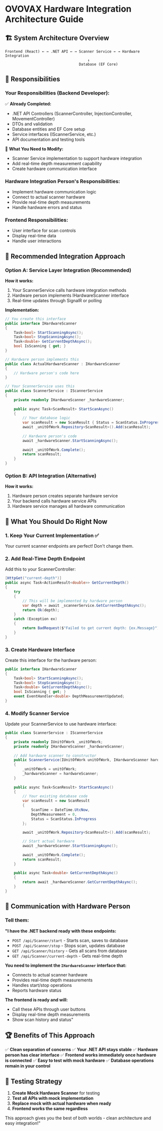 # OVOVAX Hardware Integration Architecture Guide

## 🏗️ System Architecture Overview

```
Frontend (React) ← → .NET API ← → Scanner Service ← → Hardware Integration
                                      ↓
                                  Database (EF Core)
```

## 👥 Responsibilities

### **Your Responsibilities (Backend Developer):**
✅ **Already Completed:**
- .NET API Controllers (ScannerController, InjectionController, MovementController)
- DTOs and validation
- Database entities and EF Core setup
- Service interfaces (IScannerService, etc.)
- API documentation and testing tools

🔄 **What You Need to Modify:**
- Scanner Service implementation to support hardware integration
- Add real-time depth measurement capability
- Create hardware communication interface

### **Hardware Integration Person's Responsibilities:**
- Implement hardware communication logic
- Connect to actual scanner hardware
- Provide real-time depth measurements
- Handle hardware errors and status

### **Frontend Responsibilities:**
- User interface for scan controls
- Display real-time data
- Handle user interactions

## 🔧 Recommended Integration Approach

### Option A: Service Layer Integration (Recommended)

**How it works:**
1. Your ScannerService calls hardware integration methods
2. Hardware person implements IHardwareScanner interface
3. Real-time updates through SignalR or polling

**Implementation:**

```csharp
// You create this interface
public interface IHardwareScanner
{
    Task<bool> StartScanningAsync();
    Task<bool> StopScanningAsync();
    Task<double> GetCurrentDepthAsync();
    bool IsScanning { get; }
}

// Hardware person implements this
public class ActualHardwareScanner : IHardwareScanner
{
    // Hardware person's code here
}

// Your ScannerService uses this
public class ScannerService : IScannerService
{
    private readonly IHardwareScanner _hardwareScanner;
    
    public async Task<ScanResult> StartScanAsync()
    {
        // Your database logic
        var scanResult = new ScanResult { Status = ScanStatus.InProgress };
        await _unitOfWork.Repository<ScanResult>().Add(scanResult);
        
        // Hardware person's code
        await _hardwareScanner.StartScanningAsync();
        
        await _unitOfWork.Complete();
        return scanResult;
    }
}
```

### Option B: API Integration (Alternative)

**How it works:**
1. Hardware person creates separate hardware service
2. Your backend calls hardware service APIs
3. Hardware service manages all hardware communication

## 🚀 What You Should Do Right Now

### 1. **Keep Your Current Implementation** ✅
Your current scanner endpoints are perfect! Don't change them.

### 2. **Add Real-Time Depth Endpoint**
Add this to your ScannerController:

```csharp
[HttpGet("current-depth")]
public async Task<ActionResult<double>> GetCurrentDepth()
{
    try
    {
        // This will be implemented by hardware person
        var depth = await _scannerService.GetCurrentDepthAsync();
        return Ok(depth);
    }
    catch (Exception ex)
    {
        return BadRequest($"Failed to get current depth: {ex.Message}");
    }
}
```

### 3. **Create Hardware Interface**
Create this interface for the hardware person:

```csharp
public interface IHardwareScanner
{
    Task<bool> StartScanningAsync();
    Task<bool> StopScanningAsync();
    Task<double> GetCurrentDepthAsync();
    bool IsScanning { get; }
    event EventHandler<double> DepthMeasurementUpdated;
}
```

### 4. **Modify Scanner Service**
Update your ScannerService to use hardware interface:

```csharp
public class ScannerService : IScannerService
{
    private readonly IUnitOfWork _unitOfWork;
    private readonly IHardwareScanner _hardwareScanner;
    
    // Add hardware scanner to constructor
    public ScannerService(IUnitOfWork unitOfWork, IHardwareScanner hardwareScanner)
    {
        _unitOfWork = unitOfWork;
        _hardwareScanner = hardwareScanner;
    }
    
    public async Task<ScanResult> StartScanAsync()
    {
        // Your existing database code
        var scanResult = new ScanResult
        {
            ScanTime = DateTime.UtcNow,
            DepthMeasurement = 0,
            Status = ScanStatus.InProgress
        };

        await _unitOfWork.Repository<ScanResult>().Add(scanResult);
        
        // Start actual hardware
        await _hardwareScanner.StartScanningAsync();
        
        await _unitOfWork.Complete();
        return scanResult;
    }
    
    public async Task<double> GetCurrentDepthAsync()
    {
        return await _hardwareScanner.GetCurrentDepthAsync();
    }
}
```

## 🤝 Communication with Hardware Person

### Tell them:

**"I have the .NET backend ready with these endpoints:**
- `POST /api/Scanner/start` - Starts scan, saves to database
- `POST /api/Scanner/stop` - Stops scan, updates database  
- `GET /api/Scanner/history` - Gets all scans from database
- `GET /api/Scanner/current-depth` - Gets real-time depth

**You need to implement the `IHardwareScanner` interface that:**
- Connects to actual scanner hardware
- Provides real-time depth measurements
- Handles start/stop operations
- Reports hardware status

**The frontend is ready and will:**
- Call these APIs through user buttons
- Display real-time depth measurements
- Show scan history and status"

## 🏆 Benefits of This Approach

✅ **Clean separation of concerns**
✅ **Your .NET API stays stable**
✅ **Hardware person has clear interface**
✅ **Frontend works immediately once hardware is connected**
✅ **Easy to test with mock hardware**
✅ **Database operations remain in your control**

## 🧪 Testing Strategy

1. **Create Mock Hardware Scanner** for testing
2. **Test all APIs with mock implementation**
3. **Replace mock with actual hardware when ready**
4. **Frontend works the same regardless**

This approach gives you the best of both worlds - clean architecture and easy integration!"
